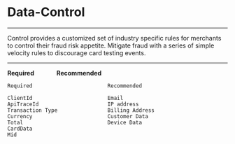# Data-Control

---

Control provides a customized set of industry specific rules for merchants to control their fraud risk appetite. Mitigate fraud with a series of simple velocity rules to discourage card testing events.

---

**Required** &nbsp;&nbsp;&nbsp;&nbsp;&nbsp;&nbsp;&nbsp;&nbsp;&nbsp;&nbsp;&nbsp; **Recommended**
    

```
Required                        Recommended

ClientId                        Email
ApiTraceId                      IP address
Transaction Type                Billing Address
Currency                        Customer Data
Total                           Device Data
CardData
Mid
```
